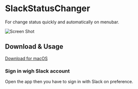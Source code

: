 # SlackStatusChanger

For change status quickly and automatically on menubar.

![Screen Shot](https://github.com/nakajmg/SlackStatusChanger/raw/gh-pages/ss/app.png)

## Download & Usage

[Download for macOS](https://github.com/nakajmg/SlackStatusChanger/releases)

### Sign in wigh Slack account

Open the app then you have to sign in with Slack on preference.
